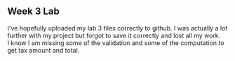 <h2>Week 3 Lab</h2>
I've hopefully uploaded my lab 3 files correctly to github.  I was actually a lot further with my project but forgot to save it correctly and lost all my work.  <br>
I know I am missing some of the validation and some of the computation to get tax amount and total.

